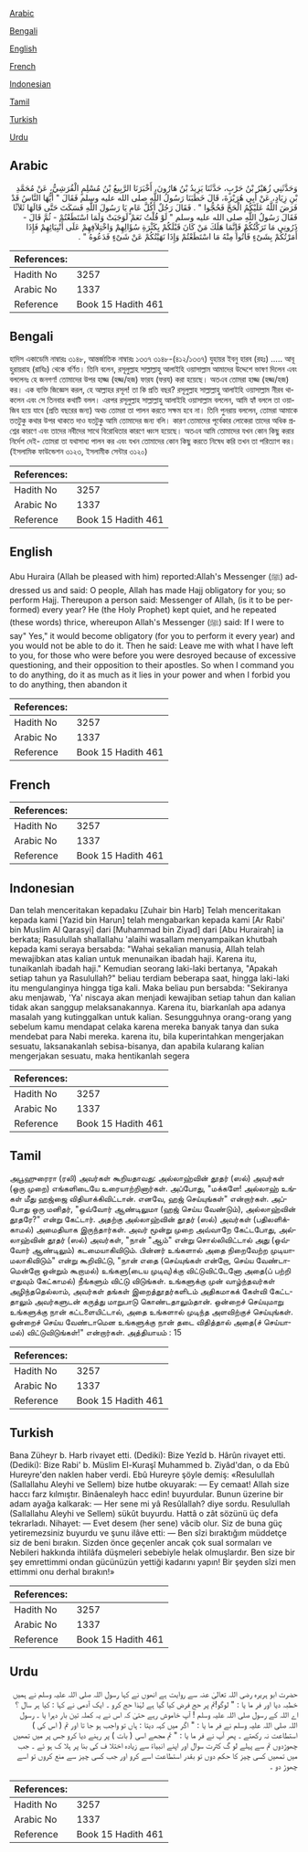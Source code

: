 [Arabic](#arabic)

[Bengali](#bengali)

[English](#english)

[French](#french)

[Indonesian](#indonesian)

[Tamil](#tamil)

[Turkish](#turkish)

[Urdu](#urdu)

## Arabic


<div dir="rtl" lang="ar" style={{fontSize:'larger',backgroundColor:'#f8f9fa',padding:20}}>
وَحَدَّثَنِي زُهَيْرُ بْنُ حَرْبٍ، حَدَّثَنَا يَزِيدُ بْنُ هَارُونَ، أَخْبَرَنَا الرَّبِيعُ بْنُ مُسْلِمٍ الْقُرَشِيُّ، عَنْ مُحَمَّدِ بْنِ زِيَادٍ، عَنْ أَبِي هُرَيْرَةَ، قَالَ خَطَبَنَا رَسُولُ اللَّهِ صلى الله عليه وسلم فَقَالَ ‏"‏ أَيُّهَا النَّاسُ قَدْ فَرَضَ اللَّهُ عَلَيْكُمُ الْحَجَّ فَحُجُّوا ‏"‏ ‏.‏ فَقَالَ رَجُلٌ أَكُلَّ عَامٍ يَا رَسُولَ اللَّهِ فَسَكَتَ حَتَّى قَالَهَا ثَلاَثًا فَقَالَ رَسُولُ اللَّهِ صلى الله عليه وسلم ‏"‏ لَوْ قُلْتُ نَعَمْ لَوَجَبَتْ وَلَمَا اسْتَطَعْتُمْ - ثُمَّ قَالَ - ذَرُونِي مَا تَرَكْتُكُمْ فَإِنَّمَا هَلَكَ مَنْ كَانَ قَبْلَكُمْ بِكَثْرَةِ سُؤَالِهِمْ وَاخْتِلاَفِهِمْ عَلَى أَنْبِيَائِهِمْ فَإِذَا أَمَرْتُكُمْ بِشَىْءٍ فَأْتُوا مِنْهُ مَا اسْتَطَعْتُمْ وَإِذَا نَهَيْتُكُمْ عَنْ شَىْءٍ فَدَعُوهُ ‏"‏ ‏.‏
</div>
<div style={{backgroundColor:'#f8f9fa',padding:20, marginBottom: 10}}><table> <thead> <tr> <th>References:</th> <th></th> </tr> </thead> <tbody><tr><td>Hadith No</td><td>3257</td></tr><tr><td>Arabic No</td><td>1337</td></tr><tr><td>Reference</td><td>Book 15 Hadith 461</td></tr></tbody></table></div>

## Bengali


<div dir="ltr" lang="bn" style={{fontSize:'larger',backgroundColor:'#f8f9fa',padding:20}}>
হাদিস একাডেমি নাম্বারঃ ৩১৪৮, আন্তর্জাতিক নাম্বারঃ ১৩৩৭ ৩১৪৮-(৪১২/১৩৩৭) যুহায়র ইবনু হারব (রহঃ) ..... আবূ হুরায়রাহ (রাযিঃ) থেকে বর্ণিত। তিনি বলেন, রসূলুল্লাহ সাল্লাল্লাহু আলাইহি ওয়াসাল্লাম আমাদের উদ্দেশে ভাষণ দিলেন এবং বললেনঃ হে জনগণ! তোমাদের উপর হাজ্জ (হজ্জ/হজ) ফারয (ফরয) করা হয়েছে। অতএব তোমরা হাজ্জ (হজ্জ/হজ) কর। এক ব্যক্তি জিজ্ঞেস করল, হে আল্লাহর রসূল! তা কি প্রতি বছর? রসূলুল্লাহ সাল্লাল্লাহু আলাইহি ওয়াসাল্লাম নীরব থাকলেন এবং সে তিনবার কথাটি বলল। এরপর রসূলুল্লাহ সাল্লাল্লাহু আলাইহি ওয়াসাল্লাম বললেন, আমি হ্যাঁ বললে তা ওয়াজিব হয়ে যাবে (প্রতি বছরের জন্য) অথচ তোমরা তা পালন করতে সক্ষম হবে না। তিনি পুনরায় বললেন, তোমরা আমাকে ততটুকু কথার উপর থাকতে দাও যতটুকু আমি তোমাদের জন্য বলি। কারণ তোমাদের পূর্বেকার লোকেরা তাদের অধিক প্রশ্নের কারণে এবং তাদের নবীদের সাথে বিরোধিতার কারণে ধ্বংস হয়েছে। অতএব আমি তোমাদের যখন কোন কিছু করার নির্দেশ দেই- তোমরা তা যথাসাধ্য পালন কর এবং যখন তোমাদের কোন কিছু করতে নিষেধ করি তখন তা পরিত্যাগ কর। (ইসলামিক ফাউন্ডেশন ৩১২৩, ইসলামীক সেন্টার ৩১২০)
</div>
<div style={{backgroundColor:'#f8f9fa',padding:20, marginBottom: 10}}><table> <thead> <tr> <th>References:</th> <th></th> </tr> </thead> <tbody><tr><td>Hadith No</td><td>3257</td></tr><tr><td>Arabic No</td><td>1337</td></tr><tr><td>Reference</td><td>Book 15 Hadith 461</td></tr></tbody></table></div>

## English


<div dir="ltr" lang="en" style={{fontSize:'larger',backgroundColor:'#f8f9fa',padding:20}}>
Abu Huraira (Allah be pleased with him) reported:Allah's Messenger (ﷺ) addressed us and said: O people, Allah has made Hajj obligatory for you; so perform Hajj. Thereupon a person said: Messenger of Allah, (is it to be performed) every year? He (the Holy Prophet) kept quiet, and he repeated (these words) thrice, whereupon Allah's Messenger (ﷺ) said: If I were to say" Yes," it would become obligatory (for you to perform it every year) and you would not be able to do it. Then he said: Leave me with what I have left to you, for those who were before you were desroyed because of excessive questioning, and their opposition to their apostles. So when I command you to do anything, do it as much as it lies in your power and when I forbid you to do anything, then abandon it
</div>
<div style={{backgroundColor:'#f8f9fa',padding:20, marginBottom: 10}}><table> <thead> <tr> <th>References:</th> <th></th> </tr> </thead> <tbody><tr><td>Hadith No</td><td>3257</td></tr><tr><td>Arabic No</td><td>1337</td></tr><tr><td>Reference</td><td>Book 15 Hadith 461</td></tr></tbody></table></div>

## French


<div dir="ltr" lang="fr" style={{fontSize:'larger',backgroundColor:'#f8f9fa',padding:20}}>

</div>
<div style={{backgroundColor:'#f8f9fa',padding:20, marginBottom: 10}}><table> <thead> <tr> <th>References:</th> <th></th> </tr> </thead> <tbody><tr><td>Hadith No</td><td>3257</td></tr><tr><td>Arabic No</td><td>1337</td></tr><tr><td>Reference</td><td>Book 15 Hadith 461</td></tr></tbody></table></div>

## Indonesian


<div dir="ltr" lang="id" style={{fontSize:'larger',backgroundColor:'#f8f9fa',padding:20}}>
Dan telah menceritakan kepadaku [Zuhair bin Harb] Telah menceritakan kepada kami [Yazid bin Harun] telah mengabarkan kepada kami [Ar Rabi' bin Muslim Al Qarasyi] dari [Muhammad bin Ziyad] dari [Abu Hurairah] ia berkata; Rasulullah shallallahu 'alaihi wasallam menyampaikan khutbah kepada kami seraya bersabda: "Wahai sekalian manusia, Allah telah mewajibkan atas kalian untuk menunaikan ibadah haji. Karena itu, tunaikanlah ibadah haji." Kemudian seorang laki-laki bertanya, "Apakah setiap tahun ya Rasulullah?" beliau terdiam beberapa saat, hingga laki-laki itu mengulanginya hingga tiga kali. Maka beliau pun bersabda: "Sekiranya aku menjawab, 'Ya' niscaya akan menjadi kewajiban setiap tahun dan kalian tidak akan sanggup melaksanakannya. Karena itu, biarkanlah apa adanya masalah yang kutinggalkan untuk kalian. Sesungguhnya orang-orang yang sebelum kamu mendapat celaka karena mereka banyak tanya dan suka mendebat para Nabi mereka. karena itu, bila kuperintahkan mengerjakan sesuatu, laksanakanlah sebisa-bisanya, dan apabila kularang kalian mengerjakan sesuatu, maka hentikanlah segera
</div>
<div style={{backgroundColor:'#f8f9fa',padding:20, marginBottom: 10}}><table> <thead> <tr> <th>References:</th> <th></th> </tr> </thead> <tbody><tr><td>Hadith No</td><td>3257</td></tr><tr><td>Arabic No</td><td>1337</td></tr><tr><td>Reference</td><td>Book 15 Hadith 461</td></tr></tbody></table></div>

## Tamil


<div dir="ltr" lang="ta" style={{fontSize:'larger',backgroundColor:'#f8f9fa',padding:20}}>
அபூஹுரைரா (ரலி) அவர்கள் கூறியதாவது: அல்லாஹ்வின் தூதர் (ஸல்) அவர்கள் (ஒரு முறை) எங்களிடையே உரையாற்றினார்கள். அப்போது, "மக்களே! அல்லாஹ் உங்கள் மீது ஹஜ்ஜை விதியாக்கிவிட்டான். எனவே, ஹஜ் செய்யுங்கள்" என்றார்கள். அப்போது ஒரு மனிதர், "ஒவ்வோர் ஆண்டிலுமா (ஹஜ் செய்ய வேண்டும்), அல்லாஹ்வின் தூதரே?" என்று கேட்டார். அதற்கு அல்லாஹ்வின் தூதர் (ஸல்) அவர்கள் (பதிலளிக்காமல்) அமைதியாக இருந்தார்கள். அவர் மூன்று முறை அவ்வாறே கேட்டபோது, அல்லாஹ்வின் தூதர் (ஸல்) அவர்கள், "நான் "ஆம்" என்று சொல்லிவிட்டால் அது (ஒவ்வோர் ஆண்டிலும்) கடமையாகிவிடும். பின்னர் உங்களால் அதை நிறைவேற்ற முடியாமலாகிவிடும்" என்று கூறிவிட்டு, "நான் எதை (செய்யுங்கள் என்றோ, செய்ய வேண்டாமென்றோ ஒன்றும் கூறாமல்) உங்களு(டைய முடிவு)க்கு விட்டுவிட்டேனோ அதை(ப் பற்றி எதுவும் கேட்காமல்) நீங்களும் விட்டு விடுங்கள். உங்களுக்கு முன் வாழ்ந்தவர்கள் அழிந்ததெல்லாம், அவர்கள் தங்கள் இறைத்தூதர்களிடம் அதிகமாகக் கேள்வி கேட்டதாலும் அவர்களுடன் கருத்து மாறுபாடு கொண்டதாலும்தான். ஒன்றைச் செய்யுமாறு உங்களுக்கு நான் கட்டளையிட்டால், அதை உங்களால் முடிந்த அளவிற்குச் செய்யுங்கள். ஒன்றைச் செய்ய வேண்டாமென உங்களுக்கு நான் தடை விதித்தால் அதை(ச் செய்யாமல்) விட்டுவிடுங்கள்!" என்றார்கள். அத்தியாயம் : 15
</div>
<div style={{backgroundColor:'#f8f9fa',padding:20, marginBottom: 10}}><table> <thead> <tr> <th>References:</th> <th></th> </tr> </thead> <tbody><tr><td>Hadith No</td><td>3257</td></tr><tr><td>Arabic No</td><td>1337</td></tr><tr><td>Reference</td><td>Book 15 Hadith 461</td></tr></tbody></table></div>

## Turkish


<div dir="ltr" lang="tr" style={{fontSize:'larger',backgroundColor:'#f8f9fa',padding:20}}>
Bana Züheyr b. Harb rivayet etti. (Dediki): Bize Yezîd b. Hârûn rivayet etti. (Dediki): Bize Rabi' b. Müslim El-Kuraşî Muhammed b. Ziyâd'dan, o da Ebû Hureyre'den naklen haber verdi. Ebû Hureyre şöyle demiş: «Resulullah (Sallallahu Aleyhi ve Sellem) bize hutbe okuyarak: — Ey cemaat! Allah size haccı farz kılmıştır. Binâenaleyh hacc edin! buyurdular. Bunun üzerine bir adam ayağa kalkarak: — Her sene mi yâ Resûlallah? diye sordu. Resulullah (Sallallahu Aleyhi ve Sellem) sükût buyurdu. Hattâ o zât sözünü üç defa tekrarladı. Nihayet: — Evet desem (her sene) vâcib olur. Siz de buna güç yetiremezsiniz buyurdu ve şunu ilâve etti: — Ben sîzi bıraktığım müddetçe siz de beni bırakın. Sizden önce geçenler ancak çok sual sormaları ve Nebileri hakkında ihtilâfa düşmeleri sebebiyle helak olmuşlardır. Ben size bir şey emrettimmi ondan gücünüzün yettiği kadarını yapın! Bir şeyden sîzi men ettimmi onu derhal bırakın!»
</div>
<div style={{backgroundColor:'#f8f9fa',padding:20, marginBottom: 10}}><table> <thead> <tr> <th>References:</th> <th></th> </tr> </thead> <tbody><tr><td>Hadith No</td><td>3257</td></tr><tr><td>Arabic No</td><td>1337</td></tr><tr><td>Reference</td><td>Book 15 Hadith 461</td></tr></tbody></table></div>

## Urdu


<div dir="rtl" lang="ur" style={{fontSize:'larger',backgroundColor:'#f8f9fa',padding:20}}>
حضرت ابو ہریرہ رضی اللہ تعالیٰ عنہ سے روایت ہے انھوں نے کہا رسول اللہ صلی اللہ علیہ وسلم نے ہمیں خطبہ دیا اور فر ما یا : " لوگو!تم پر حج فرض کیا گیا ہے لہٰذا حج کرو ۔ ایک آدمی نے کہا : کیا ہر سال ؟ اے اللہ کے رسول صلی اللہ علیہ وسلم ! آپ خاموش رہے حتیٰ کہ اس نے یہ کملہ تین بار دہرا یا ۔ رسول اللہ صلی اللہ علیہ وسلم نے فر ما یا : " اگر میں کہہ دیتا : ہاں تو واجب ہو جا تا اور تم ( اس کی ) استطاعت نہ رکھتے ۔ پھر آپ نے فر ما یا : " تم مجھے اسی ( بات ) پر رہنے دیا کرو جس پر میں تمھیں چھوڑدوں تم سے پہلے لو گ کثرت سوال اور اپنے انبیاءؑ سے زیادہ اختلا ف کی بنا پر ہلا ک ہو ئے ۔ جب میں تمھیں کسی چیز کا حکم دوں تو بقدر استطاعت اسے کرو اور جب کسی چیز سے منع کروں تو اسے چھوڑ دو ۔
</div>
<div style={{backgroundColor:'#f8f9fa',padding:20, marginBottom: 10}}><table> <thead> <tr> <th>References:</th> <th></th> </tr> </thead> <tbody><tr><td>Hadith No</td><td>3257</td></tr><tr><td>Arabic No</td><td>1337</td></tr><tr><td>Reference</td><td>Book 15 Hadith 461</td></tr></tbody></table></div>